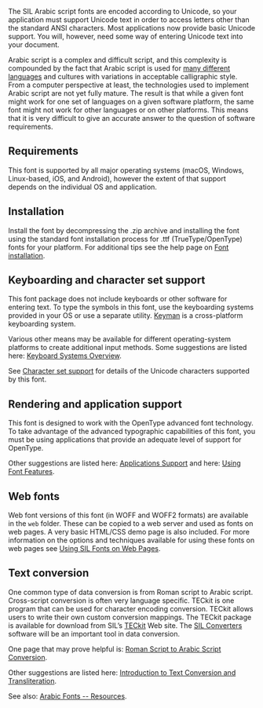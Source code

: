 
The SIL Arabic script fonts are encoded according to Unicode, so your application must support Unicode text in order to access letters other than the standard ANSI characters. Most applications now provide basic Unicode support. You will, however, need some way of entering Unicode text into your document.

Arabic script is a complex and difficult script, and this complexity is compounded by the fact that Arabic script is used for [many different languages](https://scriptsource.org/scr/Arab) and cultures with variations in acceptable calligraphic style. From a computer perspective at least, the technologies used to implement Arabic script are not yet fully mature. The result is that while a given font might work for one set of languages on a given software platform, the same font might not work for other languages or on other platforms. This means that it is very difficult to give an accurate answer to the question of software requirements. 

## Requirements

This font is supported by all major operating systems (macOS, Windows, Linux-based, iOS, and Android), however the extent of that support depends on the individual OS and application.

## Installation

Install the font by decompressing the .zip archive and installing the font using the standard font installation process for .ttf (TrueType/OpenType) fonts for your platform. For additional tips see the help page on [Font installation](https://software.sil.org/fonts/installation).

## Keyboarding and character set support

This font package does not include keyboards or other software for entering text. To type the symbols in this font, use the keyboarding systems provided in your OS or use a separate utility. [Keyman](https://keyman.com/) is a cross-platform keyboarding system.

Various other means may be available for different operating-system platforms to create additional input methods. Some suggestions are listed here: [Keyboard Systems Overview](https://scriptsource.org/entry/ytr8g8n6sw).

See [Character set support](charset) for details of the Unicode characters supported by this font.

## Rendering and application support

This font is designed to work with the OpenType advanced font technology. To take advantage of the advanced typographic capabilities of this font, you must be using applications that provide an adequate level of support for OpenType.

Other suggestions are listed here: [Applications Support](https://software.sil.org/arabicfonts/support/application-support/) and here: [Using Font Features](https://software.sil.org/fonts/features/). 

## Web fonts

Web font versions of this font (in WOFF and WOFF2 formats) are available in the `web` folder. These can be copied to a web server and used as fonts on web pages. A very basic HTML/CSS demo page is also included. For more information on the options and techniques available for using these fonts on web pages see [Using SIL Fonts on Web Pages](https://software.sil.org/fonts/webfonts).

## Text conversion

One common type of data conversion is from Roman script to Arabic script. Cross-script conversion is often very language specific. TECkit is one program that can be used for character encoding conversion. TECkit allows users to write their own custom conversion mappings. The TECkit package is available for download from SIL’s [TECkit](https://software.sil.org/teckit/) Web site. The [SIL Converters](https://software.sil.org/silconverters/) software will be an important tool in data conversion.

One page that may prove helpful is: [Roman Script to Arabic Script Conversion](https://software.sil.org/arabicfonts/rs-to-as-conversion/).

Other suggestions are listed here: [Introduction to Text Conversion and Transliteration](https://scriptsource.org/entry/xlzd6n5aqt).

See also: [Arabic Fonts -- Resources](https://software.sil.org/arabicfonts/resources/).